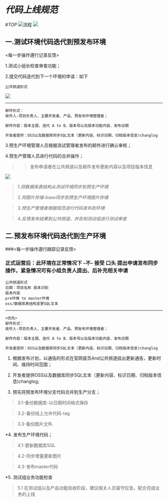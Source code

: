 # *代码上线规范*
#*TOP*
![流程](https://i.imgur.com/vOemA3V.jpg "流程") 
![](https://i.imgur.com/zNS7XmG.png)
## 一.测试环境代码迭代到预发布环境
<每一步操作遵行记录反馈>

1.测试小组长检查审查功能；

2.提交代码迭代到下一个环境的申请：如下

    公共频道形式
![](https://i.imgur.com/Gbipj6k.jpg)

----------


    邮件形式：
    收件人-项目负责人、主要开发者、产品、预发布环境管理者；

    邮件内容：版本主题、迭代 A to B、版本号以及版本功能内容、发布日期

    开发者提供：OSS以及数据库同步SQL文本（更新内容、标识日期、归档版本信息)changlog

3.预生产环境管理人员根据测试管理者发布的邮件进行确认审核；

4.预生产管理人员进行代码的合并操作；
>>发布申请者在公共频道以及邮件发布更新内容以及项目版本信息
>
![](https://i.imgur.com/Gbipj6k.jpg)

>1.*将数据库表结构从测试环境同步到预生产环境*
>
>2.*将图片存储-base同步到预生产环境图片存储*

>3.*预生产管理者根据规范进行代码发布到环境*

>4.*反馈发布结果到公共频道，并告知测试组进行测试审查*

## 二.预发布环境代码迭代到生产环境
###<每一步操作遵行跟踪记录反馈>
### 正式运营后：此环境在正常情况下 -不- 接受 口头 提出申请发布同步操作，紧急情况可有小组负责人提出、后补充相关申请
    公共频道形式
    日期：项目名称 版本识别
    版本内容
    pre环境 to master环境
    oss/数据库表结构变更SQL文本

----------

    <优先>
    邮件形式：
    收件人-项目负责人、主要开发者、产品、预发布环境管理者；

    邮件内容：版本主题、迭代 A to B、版本号以及版本功能内容、发布日期

    开发者提供：OSS以及数据库同步SQL文本（更新内容、标识日期、归档版本信息)changlog
> 


1. 根据发布计划，以通告的形式在官网首页And公共频道挂出更新通告，更新时间、维持时间范围；

2. 开发者提供OSS以及数据库同步SQL文本（更新内容、标识日期、归档版本信息)changlog;

3. 预先将预发布环境分支代码合并到生产分支；

>3.1-备份数据库-以日期时间格式保存

>3.2-备份线上允许代码-tag

>3.3-备份图片文件.

*4.  发布生产环境代码；

>4.1-更新数据库SQL

>4.2-同步增量更新图片

>4.3-发布master代码

*5. 测试组业务功能检查
>5.1 在测试组以及产品功能验收阶段，建议相关人员留守应急，配合完成业务的上线
  